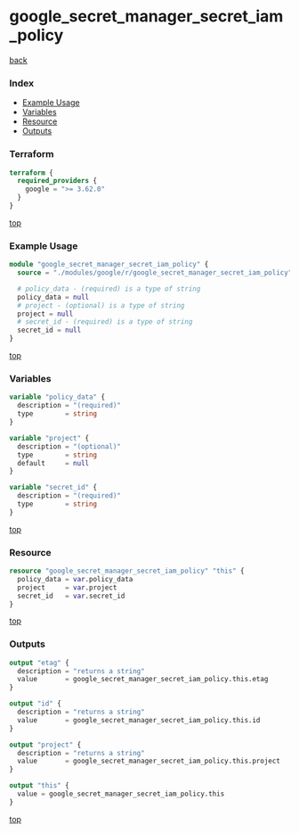 # google_secret_manager_secret_iam_policy

[back](../google.md)

### Index

- [Example Usage](#example-usage)
- [Variables](#variables)
- [Resource](#resource)
- [Outputs](#outputs)

### Terraform

```terraform
terraform {
  required_providers {
    google = ">= 3.62.0"
  }
}
```

[top](#index)

### Example Usage

```terraform
module "google_secret_manager_secret_iam_policy" {
  source = "./modules/google/r/google_secret_manager_secret_iam_policy"

  # policy_data - (required) is a type of string
  policy_data = null
  # project - (optional) is a type of string
  project = null
  # secret_id - (required) is a type of string
  secret_id = null
}
```

[top](#index)

### Variables

```terraform
variable "policy_data" {
  description = "(required)"
  type        = string
}

variable "project" {
  description = "(optional)"
  type        = string
  default     = null
}

variable "secret_id" {
  description = "(required)"
  type        = string
}
```

[top](#index)

### Resource

```terraform
resource "google_secret_manager_secret_iam_policy" "this" {
  policy_data = var.policy_data
  project     = var.project
  secret_id   = var.secret_id
}
```

[top](#index)

### Outputs

```terraform
output "etag" {
  description = "returns a string"
  value       = google_secret_manager_secret_iam_policy.this.etag
}

output "id" {
  description = "returns a string"
  value       = google_secret_manager_secret_iam_policy.this.id
}

output "project" {
  description = "returns a string"
  value       = google_secret_manager_secret_iam_policy.this.project
}

output "this" {
  value = google_secret_manager_secret_iam_policy.this
}
```

[top](#index)